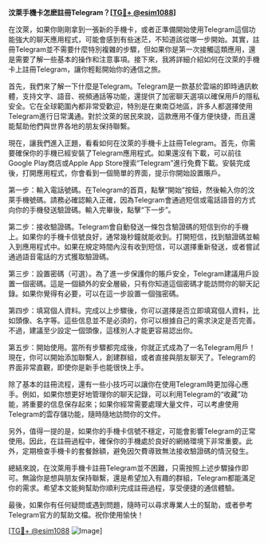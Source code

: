 **汶萊手機卡怎麽註冊Telegram？[[TG💪+ @esim1088](https://t.me/s/esim1088)]**

在汶萊，如果你剛剛拿到一張新的手機卡，或者正準備開始使用Telegram這個功能強大的聊天應用程式，可能會感到有些迷茫，不知道該從哪一步開始。其實，註冊Telegram並不需要什麼特別複雜的步驟，但如果你是第一次接觸這類應用，還是需要了解一些基本的操作和注意事項。接下來，我將詳細介紹如何在汶萊的手機卡上註冊Telegram，讓你輕鬆開始你的通信之旅。

首先，我們來了解一下什麼是Telegram。Telegram是一款基於雲端的即時通訊軟體，支持文字、語音、視頻通話等功能，還提供了加密聊天選項以確保用戶的隱私安全。它在全球範圍內都非常受歡迎，特別是在東南亞地區，許多人都選擇使用Telegram進行日常溝通。對於汶萊的居民來說，這款應用不僅方便快捷，而且還能幫助他們與世界各地的朋友保持聯繫。

現在，讓我們進入正題，看看如何在汶萊的手機卡上註冊Telegram。首先，你需要確保你的手機已經安裝了Telegram應用程式。如果還沒有下載，可以前往Google Play商店或Apple App Store搜索“Telegram”進行免費下載。安裝完成後，打開應用程式，你會看到一個簡單的界面，提示你開始設置賬戶。

第一步：輸入電話號碼。在Telegram的首頁，點擊“開始”按鈕，然後輸入你的汶萊手機號碼。請務必確認輸入正確，因為Telegram會通過短信或電話語音的方式向你的手機發送驗證碼。輸入完畢後，點擊“下一步”。

第二步：接收驗證碼。Telegram會自動發送一條包含驗證碼的短信到你的手機上。如果你的手機卡信號良好，通常幾秒鐘就能收到。打開短信，找到驗證碼並輸入到應用程式中。如果在規定時間內沒有收到短信，可以選擇重新發送，或者嘗試通過語音電話的方式獲取驗證碼。

第三步：設置密碼（可選）。為了進一步保護你的賬戶安全，Telegram建議用戶設置一個密碼。這是一個額外的安全層級，只有你知道這個密碼才能訪問你的聊天記錄。如果你覺得有必要，可以在這一步設置一個強密碼。

第四步：填寫個人資料。完成以上步驟後，你可以選擇是否立即填寫個人資料，比如頭像、名字等。這些信息並不是必須的，你可以根據自己的需求決定是否完善。不過，建議至少設定一個頭像，這樣別人才能更容易認出你。

第五步：開始使用。當所有步驟都完成後，你就正式成為了一名Telegram用戶！現在，你可以開始添加聯繫人，創建群組，或者直接與朋友聊天了。Telegram的界面非常直觀，即使你是新手也能很快上手。

除了基本的註冊流程，還有一些小技巧可以讓你在使用Telegram時更加得心應手。例如，如果你想更好地管理你的聊天記錄，可以利用Telegram的“收藏”功能，將重要的信息保存起來；如果你經常需要處理大量文件，可以考慮使用Telegram的雲存儲功能，隨時隨地訪問你的文件。

另外，值得一提的是，如果你的手機卡信號不穩定，可能會影響Telegram的正常使用。因此，在註冊過程中，確保你的手機處於良好的網絡環境下非常重要。此外，定期檢查手機卡的套餐餘額，避免因欠費導致無法接收驗證碼的情況發生。

總結來說，在汶萊用手機卡註冊Telegram並不困難，只需按照上述步驟操作即可。無論你是想與朋友保持聯繫，還是希望加入有趣的群組，Telegram都能滿足你的需求。希望本文能夠幫助你順利完成註冊過程，享受便捷的通信體驗。

最後，如果你有任何疑問或遇到問題，隨時可以尋求專業人士的幫助，或者參考Telegram官方的幫助文檔。祝你使用愉快！

[[TG💪+ @esim1088](https://t.me/s/esim1088) ![Image](https://i.postimg.cc/4NQfJmqS/Snipaste-2025-05-13-00-14-12.png)]